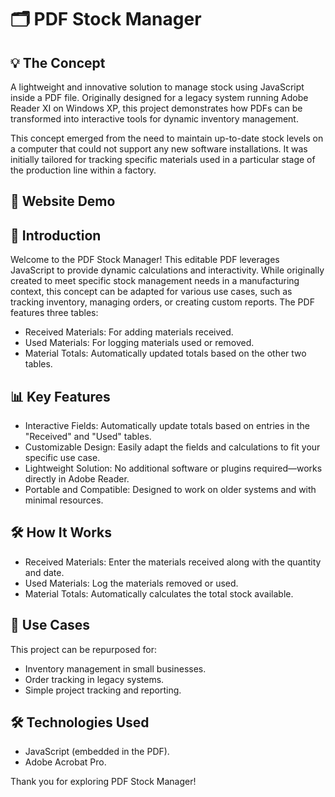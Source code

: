 # 🗂️ PDF Stock Manager

## 💡 The Concept

A lightweight and innovative solution to manage stock using JavaScript inside a PDF file. Originally designed for a legacy system running Adobe Reader XI on Windows XP, this project demonstrates how PDFs can be transformed into interactive tools for dynamic inventory management.

This concept emerged from the need to maintain up-to-date stock levels on a computer that could not support any new software installations. It was initially tailored for tracking specific materials used in a particular stage of the production line within a factory.

## 🎥 Website Demo


## 📖 Introduction

Welcome to the PDF Stock Manager! This editable PDF leverages JavaScript to provide dynamic calculations and interactivity. While originally created to meet specific stock management needs in a manufacturing context, this concept can be adapted for various use cases, such as tracking inventory, managing orders, or creating custom reports.
The PDF features three tables:
- Received Materials: For adding materials received.
- Used Materials: For logging materials used or removed.
- Material Totals: Automatically updated totals based on the other two tables.

## 📊 Key Features

- Interactive Fields: Automatically update totals based on entries in the "Received" and "Used" tables.
- Customizable Design: Easily adapt the fields and calculations to fit your specific use case.
- Lightweight Solution: No additional software or plugins required—works directly in Adobe Reader.
- Portable and Compatible: Designed to work on older systems and with minimal resources.

## 🛠️ How It Works

- Received Materials: Enter the materials received along with the quantity and date.
- Used Materials: Log the materials removed or used.
- Material Totals: Automatically calculates the total stock available.

## 🌟 Use Cases

This project can be repurposed for:
- Inventory management in small businesses.
- Order tracking in legacy systems.
- Simple project tracking and reporting.

## 🛠️ Technologies Used

- JavaScript (embedded in the PDF).
- Adobe Acrobat Pro.

Thank you for exploring PDF Stock Manager!

